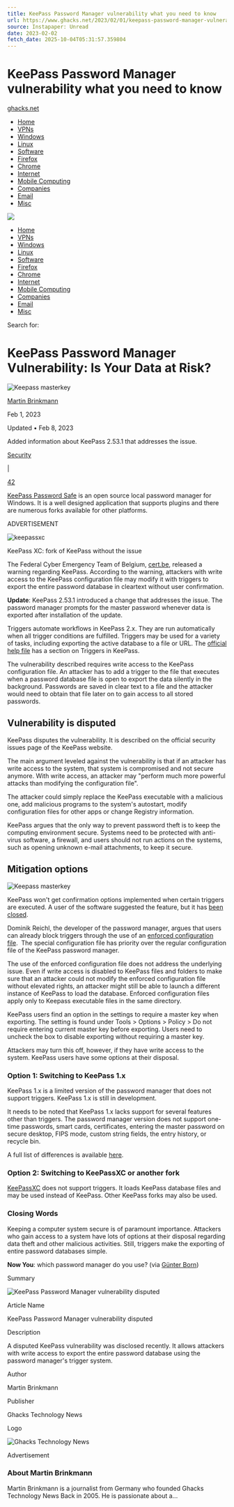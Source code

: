 ```yaml
---
title: KeePass Password Manager vulnerability what you need to know
url: https://www.ghacks.net/2023/02/01/keepass-password-manager-vulnerability-what-you-need-to-know/
source: Instapaper: Unread
date: 2023-02-02
fetch_date: 2025-10-04T05:31:57.359804
---
```


# KeePass Password Manager vulnerability what you need to know

[ghacks.net](https://www.ghacks.net)

* [Home](https://www.ghacks.net/)
* [VPNs](https://www.ghacks.net/category/vpns/)
* [Windows](https://www.ghacks.net/category/windows/)
* [Linux](https://www.ghacks.net/category/linux/)
* [Software](https://www.ghacks.net/category/software/)
* [Firefox](https://www.ghacks.net/category/firefox/)
* [Chrome](https://www.ghacks.net/category/google-chrome-browsing/)
* [Internet](https://www.ghacks.net/category/the-web/)
* [Mobile Computing](https://www.ghacks.net/category/mobile-computing/)
* [Companies](https://www.ghacks.net/category/companies/)
* [Email](https://www.ghacks.net/category/email/)
* [Misc](https://www.ghacks.net/category/misc/)

![](/wp-content/uploads/2020/11/ghack-logo-menu.png)

* [Home](https://www.ghacks.net/)
* [VPNs](https://www.ghacks.net/category/vpns/)
* [Windows](https://www.ghacks.net/category/windows/)
* [Linux](https://www.ghacks.net/category/linux/)
* [Software](https://www.ghacks.net/category/software/)
* [Firefox](https://www.ghacks.net/category/firefox/)
* [Chrome](https://www.ghacks.net/category/google-chrome-browsing/)
* [Internet](https://www.ghacks.net/category/the-web/)
* [Mobile Computing](https://www.ghacks.net/category/mobile-computing/)
* [Companies](https://www.ghacks.net/category/companies/)
* [Email](https://www.ghacks.net/category/email/)
* [Misc](https://www.ghacks.net/category/misc/)

Search for:

# KeePass Password Manager Vulnerability: Is Your Data at Risk?

![Keepass masterkey](https://www.ghacks.net/wp-content/uploads/2023/02/keypass-masterkey-export.png)

[Martin Brinkmann](https://www.ghacks.net/author/martin/)

Feb 1, 2023

Updated • Feb 8, 2023

Added information about KeePass 2.53.1 that addresses the issue.

[Security](https://www.ghacks.net/category/software/security/)

|

[42](https://www.ghacks.net/2023/02/01/keepass-password-manager-vulnerability-what-you-need-to-know/#comments)

[KeePass Password Safe](https://www.ghacks.net/2018/05/28/keepass-password-safe-review/) is an open source local password manager for Windows. It is a well designed application that supports plugins and there are numerous forks available for other platforms.

ADVERTISEMENT

![keepassxc](https://www.ghacks.net/wp-content/uploads/2023/02/keepassxc.png)

KeePass XC: fork of KeePass without the issue

The Federal Cyber Emergency Team of Belgium, [cert.be](https://cert.be/en/warning-attacker-who-has-write-access-keepass-configuration-file-can-modify-it-and-inject-malicious), released a warning regarding KeePass. According to the warning, attackers with write access to the KeePass configuration file may modify it with triggers to export the entire password database in cleartext without user confirmation.

**Update**: KeePass 2.53.1 introduced a change that addresses the issue. The password manager prompts for the master password whenever data is exported after installation of the update.

Triggers automate workflows in KeePass 2.x. They are run automatically when all trigger conditions are fulfilled. Triggers may be used for a variety of tasks, including exporting the active database to a file or URL. The [official help file](https://keepass.info/help/v2/triggers.html) has a section on Triggers in KeePass.

The vulnerability described requires write access to the KeePass configuration file. An attacker has to add a trigger to the file that executes when a password database file is open to export the data silently in the background. Passwords are saved in clear text to a file and the attacker would need to obtain that file later on to gain access to all stored passwords.

## Vulnerability is disputed

KeePass disputes the vulnerability. It is described on the official security issues page of the KeePass website.

The main argument leveled against the vulnerability is that if an attacker has write access to the system, that system is compromised and not secure anymore. With write access, an attacker may "perform much more powerful attacks than modifying the configuration file".

The attacker could simply replace the KeePass executable with a malicious one, add malicious programs to the system's autostart, modify configuration files for other apps or change Registry information.

KeePass argues that the only way to prevent password theft is to keep the computing environment secure. Systems need to be protected with anti-virus software, a firewall, and users should not run actions on the systems, such as opening unknown e-mail attachments, to keep it secure.

## Mitigation options

![Keepass masterkey](https://www.ghacks.net/wp-content/uploads/2023/02/keypass-masterkey-export.png)

KeePass won't get confirmation options implemented when certain triggers are executed. A user of the software suggested the feature, but it has [been closed](https://sourceforge.net/p/keepass/feature-requests/2773/).

Dominik Reichl, the developer of the password manager, argues that users can already block triggers through the use of an [enforced configuration file](https://keepass.info/help/kb/config_enf.html).  The special configuration file has priority over the regular configuration file of the KeePass password manager.

The use of the enforced configuration file does not address the underlying issue. Even if write access is disabled to KeePass files and folders to make sure that an attacker could not modify the enforced configuration file without elevated rights, an attacker might still be able to launch a different instance of KeePass to load the database. Enforced configuration files apply only to Keepass executable files in the same directory.

KeePass users find an option in the settings to require a master key when exporting. The setting is found under Tools > Options > Policy > Do not require entering current master key before exporting. Users need to uncheck the box to disable exporting without requiring a master key.

Attackers may turn this off, however, if they have write access to the system. KeePass users have some options at their disposal.

### Option 1: Switching to KeePass 1.x

KeePass 1.x is a limited version of the password manager that does not support triggers. KeePass 1.x is still in development.

It needs to be noted that KeePass 1.x lacks support for several features other than triggers. The password manager version does not support one-time passwords, smart cards, certificates, entering the master password on secure desktop, FIPS mode, custom string fields, the entry history, or recycle bin.

A full list of differences is available [here](https://keepass.info/compare.html).

### Option 2: Switching to KeePassXC or another fork

[KeePassXC](https://keepassxc.org/project/) does not support triggers. It loads KeePass database files and may be used instead of KeePass. Other KeePass forks may also be used.

### Closing Words

Keeping a computer system secure is of paramount importance. Attackers who gain access to a system have lots of options at their disposal regarding data theft and other malicious activities. Still, triggers make the exporting of entire password databases simple.

**Now You**: which password manager do you use? (via [Günter Born](https://www.borncity.com/blog/2023/01/30/cert-warnung-standard-keepass-setup-ermglicht-passwort-klau-cve-2023-24055/))

Summary

![KeePass Password Manager vulnerability disputed](https://www.ghacks.net/wp-content/uploads/2023/02/keypass-masterkey-export.png)

Article Name

KeePass Password Manager vulnerability disputed

Description

A disputed KeePass vulnerability was disclosed recently. It allows attackers with write access to export the entire password database using the password manager's trigger system.

Author

Martin Brinkmann

Publisher

Ghacks Technology News

Logo

![Ghacks Technology News](https://www.ghacks.net/wp-content/uploads/2005/10/ghacks-technology-news.jpg)

Advertisement

### About Martin Brinkmann

Martin Brinkmann is a journalist from Germany who founded Ghacks Technology News Back in 2005. He is passionate about a...